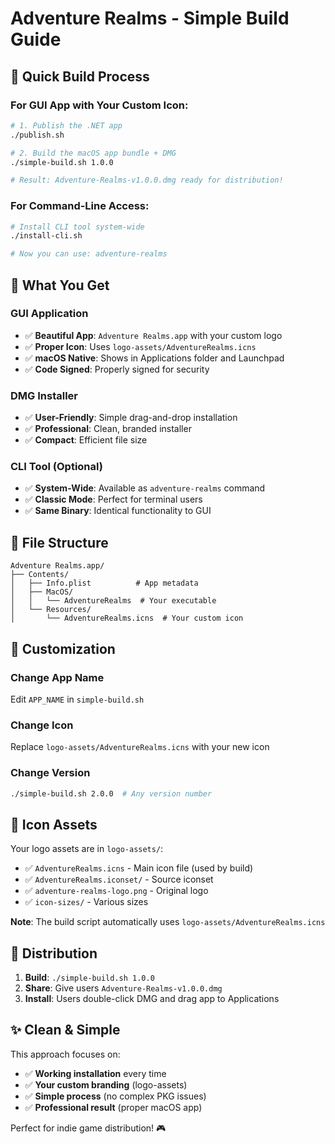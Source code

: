 # Adventure Realms - Simple Build Guide

## 🎯 Quick Build Process

### For GUI App with Your Custom Icon:

```bash
# 1. Publish the .NET app
./publish.sh

# 2. Build the macOS app bundle + DMG
./simple-build.sh 1.0.0

# Result: Adventure-Realms-v1.0.0.dmg ready for distribution!
```

### For Command-Line Access:

```bash
# Install CLI tool system-wide
./install-cli.sh

# Now you can use: adventure-realms
```

## 📱 What You Get

### GUI Application
- ✅ **Beautiful App**: `Adventure Realms.app` with your custom logo
- ✅ **Proper Icon**: Uses `logo-assets/AdventureRealms.icns` 
- ✅ **macOS Native**: Shows in Applications folder and Launchpad
- ✅ **Code Signed**: Properly signed for security

### DMG Installer
- ✅ **User-Friendly**: Simple drag-and-drop installation
- ✅ **Professional**: Clean, branded installer
- ✅ **Compact**: Efficient file size

### CLI Tool (Optional)
- ✅ **System-Wide**: Available as `adventure-realms` command
- ✅ **Classic Mode**: Perfect for terminal users
- ✅ **Same Binary**: Identical functionality to GUI

## 📁 File Structure

```
Adventure Realms.app/
├── Contents/
│   ├── Info.plist          # App metadata
│   ├── MacOS/
│   │   └── AdventureRealms  # Your executable
│   └── Resources/
│       └── AdventureRealms.icns  # Your custom icon
```

## 🔧 Customization

### Change App Name
Edit `APP_NAME` in `simple-build.sh`

### Change Icon
Replace `logo-assets/AdventureRealms.icns` with your new icon

### Change Version
```bash
./simple-build.sh 2.0.0  # Any version number
```

## 🎨 Icon Assets

Your logo assets are in `logo-assets/`:
- ✅ `AdventureRealms.icns` - Main icon file (used by build)
- ✅ `AdventureRealms.iconset/` - Source iconset
- ✅ `adventure-realms-logo.png` - Original logo
- ✅ `icon-sizes/` - Various sizes

**Note**: The build script automatically uses `logo-assets/AdventureRealms.icns`

## 🚀 Distribution

1. **Build**: `./simple-build.sh 1.0.0`
2. **Share**: Give users `Adventure-Realms-v1.0.0.dmg`
3. **Install**: Users double-click DMG and drag app to Applications

## ✨ Clean & Simple

This approach focuses on:
- ✅ **Working installation** every time
- ✅ **Your custom branding** (logo-assets)
- ✅ **Simple process** (no complex PKG issues)
- ✅ **Professional result** (proper macOS app)

Perfect for indie game distribution! 🎮
